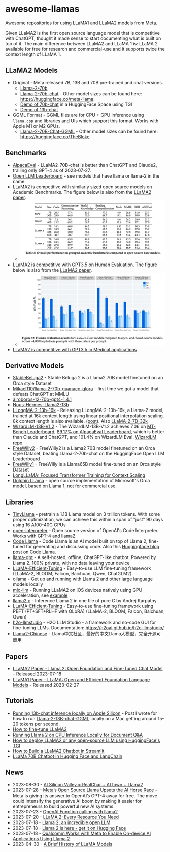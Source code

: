 # awesome-llamas

Awesome repositories for using LLaMA1 and LLaMA2 models from Meta.

Given LLaMA2 is the first open source language model that is competitive with ChatGPT, thought it made sense to start documenting what is built on top of it. The main difference between LLaMA2 and LLaMA 1 is: LLaMA 2 available for free for research and commercial-use and it supports twice the context length of LLaMA 1.

## LLaMA2 Models
- Original - Meta released 7B, 13B and 70B pre-trained and chat versions.
    - [Llama-2-70b](https://huggingface.co/meta-llama/Llama-2-70b)
    - [Llama-2-70b-chat](https://huggingface.co/meta-llama/Llama-2-70b-chat) - Other model sizes can be found here: https://huggingface.co/meta-llama.
    - [Demo of 70b-chat](https://huggingface.co/spaces/ysharma/Explore_llamav2_with_TGI) in a HuggingFace Space using TGI
    - [Demo of 13b-chat](https://huggingface.co/spaces/huggingface-projects/llama-2-13b-chat)
- GGML Format - GGML files are for CPU + GPU inference using `llama.cpp` and libraries and UIs which support this format. Works with Apple M1 or M2 GPUs.
    - [Llama-2-70B-Chat-GGML](https://huggingface.co/TheBloke/Llama-2-70B-Chat-GGML) - Other model sizes can be found here: https://huggingface.co/TheBloke

## Benchmarks
- [AlpacaEval](https://twitter.com/yanndubs/status/1684567600934817792) - LLaMA2-70B-chat is better than ChatGPT and Claude2, trailing only GPT-4 as of 2023-07-27.
- [Open LLM Leaderboard](https://huggingface.co/spaces/HuggingFaceH4/open_llm_leaderboard) - see models that have llama or llama-2 in the name.
- LLaMA2 is competitive with similarly sized open source models on Academic Benchmarks. The figure below is also from the [LLaMA2 paper](https://arxiv.org/pdf/2307.09288.pdf).
    - ![LLaMA2 Academic Benchmarks](./images/table3_academic_bm.png)
- LLaMA2 is competitive with GPT3.5 on Human Evaluation. The figure below is also from the [LLaMA2 paper](https://arxiv.org/pdf/2307.09288.pdf).
    - ![LLaMA2 Human Evaluation Results](./images/figure12_human_eval_all.png)
- [LLaMA2 is competitive with GPT3.5 in Medical applications](https://twitter.com/katieelink/status/1683479042886860801)

## Derivative Models
- [StableBeluga2](https://huggingface.co/stabilityai/StableBeluga2) - Stable Beluga 2 is a Llama2 70B model finetuned on an Orca style Dataset
- [Mikael110/llama-2-70b-guanaco-qlora](https://huggingface.co/Mikael110/llama-2-70b-guanaco-qlora) - first time we got a model that defeats ChatGPT at MMLU
- [airoboros-12-70b-gpt4-1.4.1](https://huggingface.co/jondurbin/airoboros-l2-70b-gpt4-1.4.1)
- [Nous-Hermes-Llama2-13b](https://huggingface.co/NousResearch/Nous-Hermes-Llama2-13b)
- [LLongMA-2-13b-16k](https://huggingface.co/conceptofmind/LLongMA-2-13b-16k) - Releasing LLongMA-2-13b-16k, a Llama-2 model, trained at 16k context length using linear positional interpolation scaling. 8k context length is also available. ([post](https://www.linkedin.com/posts/enrico-shippole-495521b8_conceptofmindllongma-2-13b-hugging-face-activity-7089288709220524032-75yV/?trk=public_profile_like_view)). Also [LLaMA-2-7B-32k](https://huggingface.co/togethercomputer/LLaMA-2-7B-32K)
- [WizardLM-13B-V1.2](https://huggingface.co/WizardLM/WizardLM-13B-V1.2) - The WizardLM-13B-V1.2 achieves 7.06 on [MT-Bench Leaderboard](https://chat.lmsys.org/?leaderboard), [89.17% on AlpacaEval Leaderboard](https://tatsu-lab.github.io/alpaca_eval/), which is better than Claude and ChatGPT, and 101.4% on WizardLM Eval. [WizardLM repo](https://github.com/nlpxucan/WizardLM)
- [FreeWilly2](https://huggingface.co/stabilityai/FreeWilly2) - FreeWilly2 is a Llama2 70B model finetuned on an Orca style Dataset, beating Llama-2-70b-chat on the HuggingFace Open LLM Leaderboard
- [FreeWilly1](https://huggingface.co/stabilityai/FreeWilly1-Delta-SafeTensor) - FreeWilly is a Llama65B model fine-tuned on an Orca style Dataset
- [LongLLaMA: Focused Transformer Training for Context Scaling](https://huggingface.co/syzymon/long_llama_3b)
- [Dolphin LLama](https://huggingface.co/ehartford/dolphin-llama-13b) - open source implementation of Microsoft's Orca model, based on Llama 1, not for commercial use.

## Libraries
- [TinyLlama](https://github.com/jzhang38/TinyLlama) - pretrain a 1.1B Llama model on 3 trillion tokens. With some proper optimization, we can achieve this within a span of "just" 90 days using 16 A100-40G GPUs
- [open-interpreter](https://github.com/shroominic/codeinterpreter-api) - Open source version of OpenAI's Code Interpreter. Works with GPT-4 and llama2.
- [Code Llama](https://about.fb.com/news/2023/08/code-llama-ai-for-coding/) - Code Llama is an AI model built on top of Llama 2, fine-tuned for generating and discussing code. Also this [Huggingface blog post on Code Llama](https://huggingface.co/blog/codellama).
- [llama-gpt](https://github.com/getumbrel/llama-gpt) - A self-hosted, offline, ChatGPT-like chatbot. Powered by Llama 2. 100% private, with no data leaving your device
- [LLaMA-Efficient-Tuning](https://github.com/hiyouga/LLaMA-Efficient-Tuning) - Easy-to-use LLM fine-tuning framework (LLaMA-2, BLOOM, Falcon, Baichuan, Qwen, ChatGLM2)
- [ollama](https://github.com/jmorganca/ollama) - Get up and running with Llama 2 and other large language models locally
- [mlc-llm](https://github.com/mlc-ai/mlc-llm) - Running LLaMA2 on iOS devices natively using GPU acceleration, see [example](https://twitter.com/bohanhou1998/status/1681682445937295360)
- [llama2.c](https://github.com/karpathy/llama2.c) - Inference Llama 2 in one file of pure C by Andrej Karpathy
- [LLaMA-Efficient-Tuning](https://github.com/hiyouga/LLaMA-Efficient-Tuning) - Easy-to-use fine-tuning framework using PEFT (PT+SFT+RLHF with QLoRA) (LLaMA-2, BLOOM, Falcon, Baichuan, Qwen)
- [h2o-llmstudio](https://github.com/h2oai/h2o-llmstudio) - H2O LLM Studio - a framework and no-code GUI for fine-tuning LLMs. Documentation: https://h2oai.github.io/h2o-llmstudio/
- [Llama2-Chinese](https://github.com/FlagAlpha/Llama2-Chinese) - Llama中文社区，最好的中文Llama大模型，完全开源可商用

## Papers
- [LLaMA2 Paper - Llama 2: Open Foundation and Fine-Tuned Chat Model](https://arxiv.org/pdf/2307.09288.pdf) - Released 2023-07-18
- [LLaMA1 Paper - LLaMA: Open and Efficient Foundation Language Models](https://arxiv.org/abs/2302.13971) - Released 2023-02-27

## Tutorials
- [Running 13b-chat inference locally on Apple Silicon](https://lawwu.github.io/posts/2023-07-20-llama-2-local/) - Post I wrote for how to run [Llama-2-13B-chat-GGML](https://huggingface.co/TheBloke/Llama-2-13B-chat-GGML) locally on a Mac getting around 15-20 tokens per second.
- [How to fine-tune LLaMA2](https://scale.com/blog/fine-tune-llama-2)
- [Running Llama 2 on CPU Inference Locally for Document Q&A](https://towardsdatascience.com/running-llama-2-on-cpu-inference-for-document-q-a-3d636037a3d8)
- [How to deploy LLaMA2 or any open-source LLM using HuggingFace's TGI](https://twitter.com/mervenoyann/status/1683499091223781376)
- [How to Build a LLaMA2 Chatbot in Streamlit](https://blog.streamlit.io/how-to-build-a-llama-2-chatbot/)
- [LLaMa 70B Chatbot in Hugging Face and LangChain](https://github.com/pinecone-io/examples/blob/master/learn/generation/llm-field-guide/llama-2-70b-chat-agent.ipynb)

## News
- 2023-08-30 - [AI Silicon Valley = RealChar + AI town + Llama2](https://twitter.com/agishaun/status/1696915991739920791)
- 2023-07-28 - [Meta’s Open Source Llama Upsets the AI Horse Race](https://www.wired.com/story/metas-open-source-llama-upsets-the-ai-horse-race/) - Meta is giving its answer to OpenAI’s GPT-4 away for free. The move could intensify the generative AI boom by making it easier for entrepreneurs to build powerful new AI systems.
- 2023-07-23 - [OpenAI Function calling with llama2](https://twitter.com/hwchase17/status/1683153581200019456)
- 2023-07-20 - [LLaMA 2: Every Resource You Need](https://www.philschmid.de/llama-2)
- 2023-07-18 - [Llama 2: an incredible open LLM](https://www.interconnects.ai/p/llama-2-from-meta)
- 2023-07-18 - [Llama 2 is here - get it on Hugging Face](https://huggingface.co/blog/llama2)
- 2023-07-18 - [Qualcomm Works with Meta to Enable On-device AI Applications Using Llama 2](https://www.qualcomm.com/news/releases/2023/07/qualcomm-works-with-meta-to-enable-on-device-ai-applications-usi)
- 2023-04-30 - [A Brief History of LLaMA Models](https://agi-sphere.com/llama-models/)